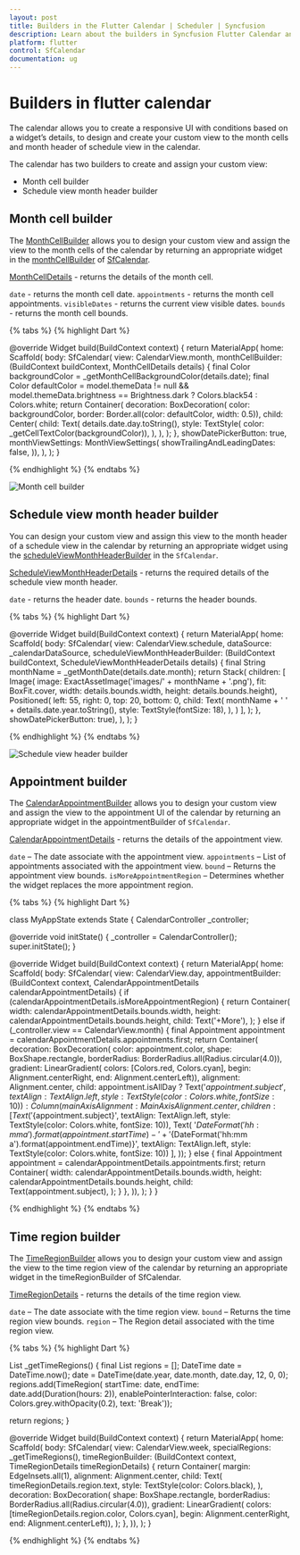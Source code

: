 ```yaml
---
layout: post
title: Builders in the Flutter Calendar | Scheduler | Syncfusion
description: Learn about the builders in Syncfusion Flutter Calendar and assigning custom widgets to calendar through builders
platform: flutter
control: SfCalendar
documentation: ug
---
```


# Builders in flutter calendar
The calendar allows you to create a responsive UI with conditions based on a widget’s details, to design and create your custom view to the month cells and month header of schedule view in the calendar.

The calendar has two builders to create and assign your custom view:
* Month cell builder
* Schedule view month header builder

## Month cell builder
The [MonthCellBuilder](https://pub.dev/documentation/syncfusion_flutter_calendar/latest/calendar/MonthCellBuilder.html) allows you to design your custom view and assign the view to the month cells of the calendar by returning an appropriate widget in the [monthCellBuilder](https://pub.dev/documentation/syncfusion_flutter_calendar/latest/calendar/SfCalendar/monthCellBuilder.html) of [SfCalendar](https://pub.dev/documentation/syncfusion_flutter_calendar/latest/calendar/SfCalendar-class.html).

[MonthCellDetails](https://pub.dev/documentation/syncfusion_flutter_calendar/latest/calendar/MonthCellDetails-class.html) - returns the details of the month cell.

`date` - returns the month cell date.
`appointments` - returns the month cell appointments.
`visibleDates` - returns the current view visible dates.
`bounds` - returns the month cell bounds.


{% tabs %}
{% highlight Dart %}

@override
Widget build(BuildContext context) {
  return MaterialApp(
    home: Scaffold(
        body: SfCalendar(
            view: CalendarView.month,
            monthCellBuilder:
                (BuildContext buildContext, MonthCellDetails details) {
              final Color backgroundColor =
              _getMonthCellBackgroundColor(details.date);
              final Color defaultColor = model.themeData != null &&
                  model.themeData.brightness == Brightness.dark
                  ? Colors.black54
                  : Colors.white;
              return Container(
                decoration: BoxDecoration(
                    color: backgroundColor,
                    border: Border.all(color: defaultColor, width: 0.5)),
                child: Center(
                  child: Text(
                    details.date.day.toString(),
                    style: TextStyle(
                        color: _getCellTextColor(backgroundColor)),
                  ),
                ),
              );
            },
            showDatePickerButton: true,
            monthViewSettings: MonthViewSettings(
              showTrailingAndLeadingDates: false,
            )),
    ),
  );
}

{% endhighlight %}
{% endtabs %}

![Month cell builder](images/builder/month_cell_builder.png)

## Schedule view month header builder

You can design your custom view and assign this view to the month header of a schedule view in the calendar by returning an appropriate widget using the [scheduleViewMonthHeaderBuilder](https://pub.dev/documentation/syncfusion_flutter_calendar/latest/calendar/SfCalendar/scheduleViewMonthHeaderBuilder.html) in the `SfCalendar`.

[ScheduleViewMonthHeaderDetails](https://pub.dev/documentation/syncfusion_flutter_calendar/latest/calendar/ScheduleViewMonthHeaderDetails-class.html) - returns the required details of the schedule view month header.

`date` - returns the header date.
`bounds` - returns the header bounds.

{% tabs %}
{% highlight Dart %}

@override
Widget build(BuildContext context) {
  return MaterialApp(
    home: Scaffold(
      body: SfCalendar(
          view: CalendarView.schedule,
          dataSource: _calendarDataSource,
          scheduleViewMonthHeaderBuilder: (BuildContext buildContext,
              ScheduleViewMonthHeaderDetails details) {
            final String monthName = _getMonthDate(details.date.month);
            return Stack(
              children: [
                Image(
                    image: ExactAssetImage('images/' + monthName + '.png'),
                    fit: BoxFit.cover,
                    width: details.bounds.width,
                    height: details.bounds.height),
                Positioned(
                  left: 55,
                  right: 0,
                  top: 20,
                  bottom: 0,
                  child: Text(
                    monthName + ' ' + details.date.year.toString(),
                    style: TextStyle(fontSize: 18),
                  ),
                )
              ],
            );
          },
          showDatePickerButton: true),
    ),
  );
}

{% endhighlight %}
{% endtabs %}

![Schedule view header builder](images/builder/schedule_view_month_header_builder.png)

## Appointment builder

The [CalendarAppointmentBuilder]() allows you to design your custom view and assign the view to the appointment UI of the calendar by returning an appropriate widget in the appointmentBuilder of `SfCalendar`.

[CalendarAppointmentDetails]() - returns the details of the appointment view.

`date` – The date associate with the appointment view.
`appointments` – List of appointments associated with the appointment view.
`bound` – Returns the appointment view bounds.
`isMoreAppointmentRegion` – Determines whether the widget replaces the more appointment region.

{% tabs %}
{% highlight Dart %}

class MyAppState extends State<MyApp> {
  CalendarController _controller;

  @override
  void initState() {
    _controller = CalendarController();
    super.initState();
  }

  @override
  Widget build(BuildContext context) {
    return MaterialApp(
      home: Scaffold(
          body: SfCalendar(
        view: CalendarView.day,
        appointmentBuilder: (BuildContext context,
            CalendarAppointmentDetails calendarAppointmentDetails) {
          if (calendarAppointmentDetails.isMoreAppointmentRegion) {
            return Container(
              width: calendarAppointmentDetails.bounds.width,
              height: calendarAppointmentDetails.bounds.height,
              child: Text('+More'),
            );
          } else if (_controller.view == CalendarView.month) {
            final Appointment appointment =
                calendarAppointmentDetails.appointments.first;
            return Container(
                decoration: BoxDecoration(
                    color: appointment.color,
                    shape: BoxShape.rectangle,
                    borderRadius: BorderRadius.all(Radius.circular(4.0)),
                    gradient: LinearGradient(
                        colors: [Colors.red, Colors.cyan],
                        begin: Alignment.centerRight,
                        end: Alignment.centerLeft)),
                alignment: Alignment.center,
                child: appointment.isAllDay
                    ? Text('${appointment.subject}',
                        textAlign: TextAlign.left,
                        style: TextStyle(color: Colors.white, fontSize: 10))
                    : Column(
                        mainAxisAlignment: MainAxisAlignment.center,
                        children: [
                          Text('${appointment.subject}',
                              textAlign: TextAlign.left,
                              style:
                                  TextStyle(color: Colors.white, fontSize: 10)),
                          Text(
                              '${DateFormat('hh:mm a').format(appointment.startTime)} - ' +
                                  '${DateFormat('hh:mm a').format(appointment.endTime)}',
                              textAlign: TextAlign.left,
                              style:
                                  TextStyle(color: Colors.white, fontSize: 10))
                        ],
                      ));
          } else {
            final Appointment appointment =
                calendarAppointmentDetails.appointments.first;
            return Container(
              width: calendarAppointmentDetails.bounds.width,
              height: calendarAppointmentDetails.bounds.height,
              child: Text(appointment.subject),
            );
          }
        },
      )),
    );
  }
}

{% endhighlight %}
{% endtabs %}


## Time region builder

The [TimeRegionBuilder]() allows you to design your custom view and assign the view to the time region view of the calendar by returning an appropriate widget in the timeRegionBuilder of SfCalendar.

[TimeRegionDetails]() - returns the details of the time region view.

`date` – The date associate with the time region view.
`bound` – Returns the time region view bounds.
`region` – The Region detail associated with the time region view.

{% tabs %}
{% highlight Dart %}

List<TimeRegion> _getTimeRegions() {
  final List<TimeRegion> regions = <TimeRegion>[];
  DateTime date = DateTime.now();
  date = DateTime(date.year, date.month, date.day, 12, 0, 0);
  regions.add(TimeRegion(
      startTime: date,
      endTime: date.add(Duration(hours: 2)),
      enablePointerInteraction: false,
      color: Colors.grey.withOpacity(0.2),
      text: 'Break'));

  return regions;
}

@override
Widget build(BuildContext context) {
  return MaterialApp(
    home: Scaffold(
        body: SfCalendar(
      view: CalendarView.week,
      specialRegions: _getTimeRegions(),
      timeRegionBuilder:
          (BuildContext context, TimeRegionDetails timeRegionDetails) {
        return Container(
          margin: EdgeInsets.all(1),
          alignment: Alignment.center,
          child: Text(
            timeRegionDetails.region.text,
            style: TextStyle(color: Colors.black),
          ),
          decoration: BoxDecoration(
              shape: BoxShape.rectangle,
              borderRadius: BorderRadius.all(Radius.circular(4.0)),
              gradient: LinearGradient(
                  colors: [timeRegionDetails.region.color, Colors.cyan],
                  begin: Alignment.centerRight,
                  end: Alignment.centerLeft)),
        );
      },
    )),
  );
}

{% endhighlight %}
{% endtabs %}

